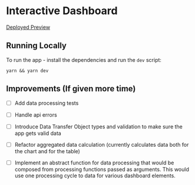 # Interactive Dashboard

[Deployed Preview](https://6630f2aa7421b109243dfd91--golden-cassata-661a71.netlify.app/)

## Running Locally

To run the app - install the dependencies and run the `dev` script:
```shell
yarn && yarn dev
```

## Improvements (If given more time)

- [ ] Add data processing tests
- [ ] Handle api errors
- [ ] Introduce Data Transfer Object types and validation to make sure the app gets valid data
- [ ] Refactor aggregated data calculation (currently calculates data both for the chart and for the table)
- [ ] Implement an abstract function for data processing that would be composed from processing functions passed as arguments. This would use one processing cycle to data for various dashboard elements.

